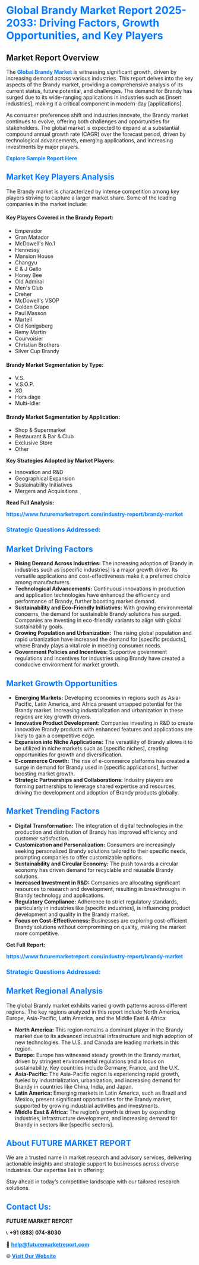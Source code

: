 <h1 style="color: #007BFF;">Global Brandy Market Report 2025-2033: Driving Factors, Growth Opportunities, and Key Players</h1>

<section id="overview">
<h2>Market Report Overview</h2>
<p>The <a href="https://www.futuremarketreport.com/industry-report/brandy-market" style="color: #007BFF; text-decoration: none;"><strong>Global Brandy Market</strong></a> is witnessing significant growth, driven by increasing demand across various industries. This report delves into the key aspects of the Brandy market, providing a comprehensive analysis of its current status, future potential, and challenges. The demand for Brandy has surged due to its wide-ranging applications in industries such as [insert industries], making it a critical component in modern-day [applications].</p>
<p>As consumer preferences shift and industries innovate, the Brandy market continues to evolve, offering both challenges and opportunities for stakeholders. The global market is expected to expand at a substantial compound annual growth rate (CAGR) over the forecast period, driven by technological advancements, emerging applications, and increasing investments by major players.</p>
</section>

<section id="overview">
<p><a href="https://www.futuremarketreport.com/request-sample/reportId=88574" style="color: #007BFF; text-decoration: none;"><strong>Explore Sample Report Here</strong></a></p>
</section>

<section id="key-players">
<h2 style="color: #007BFF;">Market Key Players Analysis</h2>
<p>The Brandy market is characterized by intense competition among key players striving to capture a larger market share. Some of the leading companies in the market include:</p>
<h4>Key Players Covered in the Brandy Report:</h4>
<ul><li>Emperador</li><li>Gran Matador</li><li>McDowell&#039;s No.1</li><li>Hennessy</li><li>Mansion House</li><li>Changyu</li><li>E &amp; J Gallo</li><li>Honey Bee</li><li>Old Admiral</li><li>Men&#039;s Club</li><li>Dreher</li><li>McDowell&#039;s VSOP</li><li>Golden Grape</li><li>Paul Masson</li><li>Martell</li><li>Old Kenigsberg</li><li>Remy Martin</li><li>Courvoisier</li><li>Christian Brothers</li><li>Silver Cup Brandy</li></ul>
<h4>Brandy Market Segmentation by Type:</h4>
<ul><li>V.S.</li><li>V.S.O.P.</li><li>XO</li><li>Hors dage</li><li>Multi-Idler</li></ul>

<h4>Brandy Market Segmentation by Application:</h4>
<ul><li>Shop &amp; Supermarket</li><li>Restaurant &amp; Bar &amp; Club</li><li>Exclusive Store</li><li>Other</li></ul>
<p><strong>Key Strategies Adopted by Market Players:</strong></p>
<ul>
<li>Innovation and R&D</li>
<li>Geographical Expansion</li>
<li>Sustainability Initiatives</li>
<li>Mergers and Acquisitions</li>
</ul>
</section>

<section>
<p><strong>Read Full Analysis: </strong></p><a href="https://www.futuremarketreport.com/industry-report/brandy-market" style="color: #007BFF; text-decoration: none;"><strong>https://www.futuremarketreport.com/industry-report/brandy-market</strong></a>
<h3 style="color: #007BFF;">Strategic Questions Addressed:</h3>
</section>

<section id="driving-factors">
<h2 style="color: #007BFF;">Market Driving Factors</h2>
<ul>
<li><strong>Rising Demand Across Industries:</strong> The increasing adoption of Brandy in industries such as [specific industries] is a major growth driver. Its versatile applications and cost-effectiveness make it a preferred choice among manufacturers.</li>
<li><strong>Technological Advancements:</strong> Continuous innovations in production and application technologies have enhanced the efficiency and performance of Brandy, further boosting market demand.</li>
<li><strong>Sustainability and Eco-Friendly Initiatives:</strong> With growing environmental concerns, the demand for sustainable Brandy solutions has surged. Companies are investing in eco-friendly variants to align with global sustainability goals.</li>
<li><strong>Growing Population and Urbanization:</strong> The rising global population and rapid urbanization have increased the demand for [specific products], where Brandy plays a vital role in meeting consumer needs.</li>
<li><strong>Government Policies and Incentives:</strong> Supportive government regulations and incentives for industries using Brandy have created a conducive environment for market growth.</li>
</ul>
</section>

<section id="growth-opportunities">
<h2 style="color: #007BFF;">Market Growth Opportunities</h2>
<ul>
<li><strong>Emerging Markets:</strong> Developing economies in regions such as Asia-Pacific, Latin America, and Africa present untapped potential for the Brandy market. Increasing industrialization and urbanization in these regions are key growth drivers.</li>
<li><strong>Innovative Product Development:</strong> Companies investing in R&D to create innovative Brandy products with enhanced features and applications are likely to gain a competitive edge.</li>
<li><strong>Expansion into Niche Applications:</strong> The versatility of Brandy allows it to be utilized in niche markets such as [specific niches], creating opportunities for growth and diversification.</li>
<li><strong>E-commerce Growth:</strong> The rise of e-commerce platforms has created a surge in demand for Brandy used in [specific applications], further boosting market growth.</li>
<li><strong>Strategic Partnerships and Collaborations:</strong> Industry players are forming partnerships to leverage shared expertise and resources, driving the development and adoption of Brandy products globally.</li>
</ul>
</section>

<section id="trending-factors">
<h2 style="color: #007BFF;">Market Trending Factors</h2>
<ul>
<li><strong>Digital Transformation:</strong> The integration of digital technologies in the production and distribution of Brandy has improved efficiency and customer satisfaction.</li>
<li><strong>Customization and Personalization:</strong> Consumers are increasingly seeking personalized Brandy solutions tailored to their specific needs, prompting companies to offer customizable options.</li>
<li><strong>Sustainability and Circular Economy:</strong> The push towards a circular economy has driven demand for recyclable and reusable Brandy solutions.</li>
<li><strong>Increased Investment in R&D:</strong> Companies are allocating significant resources to research and development, resulting in breakthroughs in Brandy technology and applications.</li>
<li><strong>Regulatory Compliance:</strong> Adherence to strict regulatory standards, particularly in industries like [specific industries], is influencing product development and quality in the Brandy market.</li>
<li><strong>Focus on Cost-Effectiveness:</strong> Businesses are exploring cost-efficient Brandy solutions without compromising on quality, making the market more competitive.</li>
</ul>
</section>

<section>
<p><strong>Get Full Report: </strong></p><a href="https://www.futuremarketreport.com/industry-report/brandy-market" style="color: #007BFF; text-decoration: none;"><strong>https://www.futuremarketreport.com/industry-report/brandy-market</strong></a>
<h3 style="color: #007BFF;">Strategic Questions Addressed:</h3>
</section>


<section id="regional-analysis">
<h2 style="color: #007BFF;">Market Regional Analysis</h2>
<p>The global Brandy market exhibits varied growth patterns across different regions. The key regions analyzed in this report include North America, Europe, Asia-Pacific, Latin America, and the Middle East & Africa:</p>
<ul>
<li><strong>North America:</strong> This region remains a dominant player in the Brandy market due to its advanced industrial infrastructure and high adoption of new technologies. The U.S. and Canada are leading markets in this region.</li>
<li><strong>Europe:</strong> Europe has witnessed steady growth in the Brandy market, driven by stringent environmental regulations and a focus on sustainability. Key countries include Germany, France, and the U.K.</li>
<li><strong>Asia-Pacific:</strong> The Asia-Pacific region is experiencing rapid growth, fueled by industrialization, urbanization, and increasing demand for Brandy in countries like China, India, and Japan.</li>
<li><strong>Latin America:</strong> Emerging markets in Latin America, such as Brazil and Mexico, present significant opportunities for the Brandy market, supported by growing industrial activities and investments.</li>
<li><strong>Middle East & Africa:</strong> The region’s growth is driven by expanding industries, infrastructure development, and increasing demand for Brandy in sectors like [specific sectors].</li>
</ul>
</section>

<footer>
<h2 style="color: #007BFF;">About FUTURE MARKET REPORT</h2>
<p>We are a trusted name in market research and advisory services, delivering actionable insights and strategic support to businesses across diverse industries. Our expertise lies in offering:</p>

<p>Stay ahead in today’s competitive landscape with our tailored research solutions.</p>

<h2 style="color: #007BFF;">Contact Us:</h2>
<p><strong>FUTURE MARKET REPORT</strong></p>
<p>📞 <strong>+91 (883) 074-8030</strong></p>
<p>📧 <strong><a href="mailto:help@futuremarketreport.com" style="color: #007BFF;">help@futuremarketreport.com</a></strong></p>
<p>🌐 <strong><a href="https://www.futuremarketreport.com/" style="color: #007BFF;">Visit Our Website</a></strong></p>
</footer>